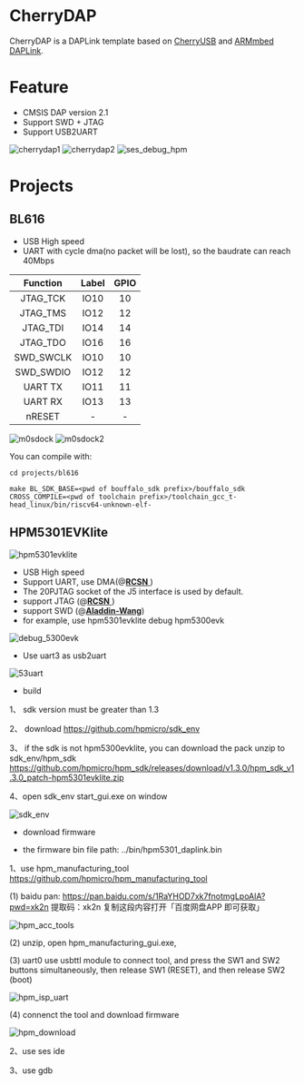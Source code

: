 # CherryDAP

CherryDAP is a DAPLink template based on [CherryUSB](https://github.com/sakumisu/CherryUSB) and [ARMmbed DAPLink](https://github.com/ARMmbed/DAPLink).

# Feature

- CMSIS DAP version 2.1
- Support SWD + JTAG
- Support USB2UART

![cherrydap1](./assets/cherrydap1.png)
![cherrydap2](./assets/cherrydap2.png)
![ses_debug_hpm](./assets/ses_debug_hpm.png)
# Projects

## BL616

- USB High speed
- UART with cycle dma(no packet will be lost), so the baudrate can reach 40Mbps

| Function | Label | GPIO |
|:--------:|:-----:|:----:|
| JTAG_TCK | IO10 | 10 |
| JTAG_TMS | IO12 | 12 |
| JTAG_TDI | IO14  | 14 |
| JTAG_TDO | IO16  | 16 |
| SWD_SWCLK | IO10 | 10 |
| SWD_SWDIO | IO12 | 12 |
| UART TX | IO11 | 11 |
| UART RX | IO13 | 13 |
| nRESET | - | - |

![m0sdock](./assets/m0sdock.png)
![m0sdock2](./assets/m0sdock2.png)

You can compile with:

```
cd projects/bl616

make BL_SDK_BASE=<pwd of bouffalo_sdk prefix>/bouffalo_sdk CROSS_COMPILE=<pwd of toolchain prefix>/toolchain_gcc_t-head_linux/bin/riscv64-unknown-elf-
```

## HPM5301EVKlite
![hpm5301evklite](./assets/hpm5301evklite.png)

- USB High speed
- Support UART, use DMA(@[**RCSN** ](https://github.com/RCSN))
- The 20PJTAG socket of the J5 interface is used by default. 
- support  JTAG (@[**RCSN** ](https://github.com/RCSN))
- support SWD (@[**Aladdin-Wang**](https://github.com/Aladdin-Wang))
- for example, use hpm5301evklite debug hpm5300evk

![debug_5300evk](./assets/debug_5300evk.png)

- Use uart3 as usb2uart

![53uart](./assets/53uart.png)


- build


1、 sdk version must be greater than 1.3

2、 download https://github.com/hpmicro/sdk_env

3、 if the sdk is not hpm5300evklite, you can download the pack unzip to sdk_env/hpm_sdk   https://github.com/hpmicro/hpm_sdk/releases/download/v1.3.0/hpm_sdk_v1.3.0_patch-hpm5301evklite.zip

4、open sdk_env start_gui.exe on window

![sdk_env](./assets/sdk_env.png)


- download firmware

- the firmware bin file path: ../bin/hpm5301_daplink.bin

1、use hpm_manufacturing_tool  https://github.com/hpmicro/hpm_manufacturing_tool

(1) baidu pan: https://pan.baidu.com/s/1RaYHOD7xk7fnotmgLpoAlA?pwd=xk2n 
提取码：xk2n 复制这段内容打开「百度网盘APP 即可获取」

![hpm_acc_tools](./assets/hpm_acc_tools.png)


(2) unzip, open hpm_manufacturing_gui.exe,

(3) uart0 use usbttl module to connect tool, and press the SW1 and SW2 buttons simultaneously, then release SW1 (RESET), and then release SW2 (boot)

![hpm_isp_uart](./assets/hpm_isp_uart.png)

(4) connenct the tool and download firmware

![hpm_download](./assets/hpm_download.png)


2、use ses ide

3、use gdb

